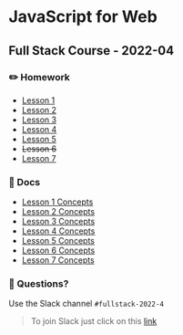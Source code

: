 # JavaScript for Web

## Full Stack Course - 2022-04

### ✏️ Homework

- [Lesson 1](/homework/lesson_1.md)
- [Lesson 2](/homework/lesson_2.md)
- [Lesson 3](/homework/lesson_3.md)
- [Lesson 4](/homework/lesson_4.md)
- [Lesson 5](/homework/lesson_5.md)
- ~~Lesson 6~~
- [Lesson 7](/homework/lesson_7.md)

### 📄 Docs

- [Lesson 1 Concepts](/docs/lesson_1.md)
- [Lesson 2 Concepts](/docs/lesson_2.md)
- [Lesson 3 Concepts](/docs/lesson_3.md)
- [Lesson 4 Concepts](/docs/lesson_4.md)
- [Lesson 5 Concepts](/docs/lesson_5.md)
- [Lesson 6 Concepts](/docs/lesson_6.md)
- [Lesson 7 Concepts](/docs/lesson_7.md)

### 🤔 Questions?

Use the Slack channel `#fullstack-2022-4`

> To join Slack just click on this [link](https://hamburgcodingschool.slack.com/join/shared_invite/enQtMjczNDI3OTE4NzIwLTE2ZmNkNDk5YTg3MDFlOTY2ZmU2YzU5YTU4MTNhNDg4MTRhNTMwYzFiNTdlOTdhYzllYzg5YmVkYzljNWExY2U#/)
